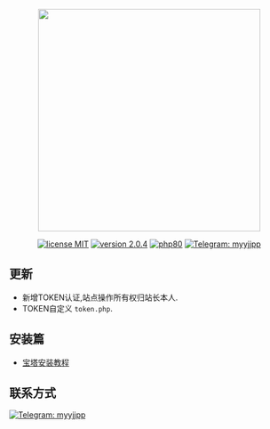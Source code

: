 <p align="center"><img src="[https://www.qqkw.com/d/file/p/2018/07-04/d488059ba32df251629b1b6d52686cf4.jpg](http://pic.imeitou.com/uploads/allimg/221027/8-22102GAT7-50.jpg)" width="400"></p>

<p align="center">
<a href="https://opensource.org/licenses/MIT"><img src="https://img.shields.io/badge/license-MIT-blue" alt="license MIT"></a>
<a href="https://github.com/program-myyjjpp/TIM/"><img src="https://img.shields.io/badge/version-2.1-red" alt="version 2.0.4"></a>
<a href="https://www.php.net/releases/8_0.php"><img src="https://img.shields.io/badge/PHP-8.0-lightgrey" alt="php80"></a>
<a href="https://t.me/myyjjpp"><img src="https://img.shields.io/badge/Telegram-MYYJJPP-0088cc" alt="Telegram: myyjjpp"></a>
</p>



## 更新
- 新增TOKEN认证,站点操作所有权归站长本人.
- TOKEN自定义  `token.php`.


## 安装篇
- [宝塔安装教程](https://github.com/program-myyjjpp/TIM/wiki)

## 联系方式
<a href="https://t.me/myyjjpp"><img src="https://img.shields.io/badge/Telegram-点击这里-0088cc" alt="Telegram: myyjjpp"></a>
